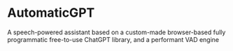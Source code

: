 # AutomaticGPT
A speech-powered assistant based on a custom-made browser-based fully programmatic free-to-use ChatGPT library, and a performant VAD engine
